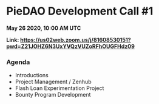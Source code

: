 # PieDAO Development Call \#1

**May 26 2020, 10:00 AM UTC**

**Link: https://us02web.zoom.us/j/81608530151?pwd=Z21JOHZ6N3UxYVQzVUZoRFhOUGFHdz09**

### Agenda

* Introductions
* Project Management / Zenhub
* Flash Loan Experimentation Project
* Bounty Program Development

